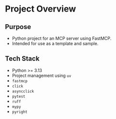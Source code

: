 # Project Overview

## Purpose
- Python project for an MCP server using FastMCP.
- Intended for use as a template and sample.

## Tech Stack
- Python >= 3.13
- Project management using `uv`
- `fastmcp`
- `click`
- `asyncclick`
- `pytest`
- `ruff`
- `mypy`
- `pyright`
